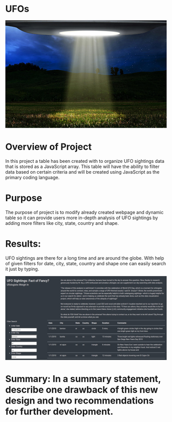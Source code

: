 # UFOs

![git-hub](https://github.com/MonaElahi/UFOs/blob/f720c6205af0a810de302583371114523a2541af/Cover_img.jpg)



# Overview of Project

In this project a table has been created with to organize UFO sightings data that is stored as a JavaScript array. This table will have the ability to filter data based on certain criteria and will be created using JavaScript as the primary coding language.

# Purpose 

The purpose of project is to modify already created webpage and dynamic table so it can provide 
users more in-depth analysis of UFO sightings by adding more filters like city, state, country and shape. 



# Results:

UFO sightings are there for a long time and are around the globe. With help of given filters for 
date, city, state, country and shape one can easily search it just by typing.


![git-hub](https://github.com/MonaElahi/UFOs/blob/707ecc2737884b57e69c33cba7781d49d1bacfb9/Result_img.PNG)


# Summary: In a summary statement, describe one drawback of this new design and two recommendations for further development.
